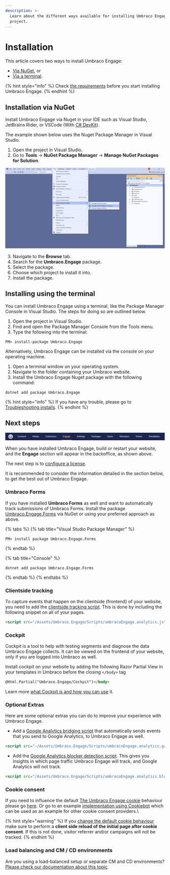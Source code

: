 ```yaml
---
description: >-
  Learn about the different ways available for installing Umbraco Engage on your
  project.
---
```


# Installation

This article covers two ways to install Umbraco Engage:

* [Via NuGet](installation.md#installation-via-nuget), or
* [Via a terminal](installation.md#installing-using-the-terminal).

{% hint style="info" %}
Check [the requirements](../getting-started/for-developers/system-requirements.md) before you start installing Umbraco Engage.
{% endhint %}

## Installation via NuGet

Install Umbraco Engage via Nuget in your IDE such as Visual Studio, JetBrains Rider, or VSCode (With [C# DevKit](https://marketplace.visualstudio.com/items?itemName=ms-dotnettools.csdevkit)).

The example shown below uses the Nuget Package Manager in Visual Studio.

1. Open the project in Visual Studio.
2. Go to **Tools** -> **NuGet Package Manager** -> **Manage NuGet Packages for Solution**.

![NuGet](../.gitbook/assets/NuGet-Package-Manager.png)

3. Navigate to the **Browse** tab.
4. Search for the **Umbraco.Engage** package.
5. Select the package.
6. Choose which project to install it into.
7. Install the package.

## Installing using the terminal

You can install Umbraco Engage using a terminal, like the Package Manager Console in Visual Studio. The steps for doing so are outlined below.

1. Open the project in Visual Studio.
2. Find and open the Package Manager Console from the Tools menu.
3. Type the following into the terminal:

```console
PM> install-package Umbraco.Engage
```

Alternatively, Umbraco Engage can be installed via the console on your operating machine.

1. Open a terminal window on your operating system.
2. Navigate to the folder containing your Umbraco website.
3. Install the Umbraco Engage Nuget package with the following command:

```console
dotnet add package Umbraco.Engage
```

{% hint style="info" %}
If you have any trouble, please go to [Troubleshooting installs](troubleshooting-installs.md).
{% endhint %}

## Next steps

![Engage section in the Umbraco Backoffice.](<../.gitbook/assets/image (4) (1).png>)

When you have installed Umbraco Engage, build or restart your website, and the **Engage** section will appear in the backoffice, as shown above.

The next step is to [configure a license](licensing.md).

It is recommended to consider the information detailed in the section below, to get the best out of Umbraco Engage.

### Umbraco Forms

If you have installed **Umbraco Forms** as well and want to automatically track submissions of Umbraco Forms. Install the package [Umbraco.Engage.Forms](https://www.nuget.org/packages/Umbraco.Engage.Forms) via NuGet or using your preferred approach as above.

{% tabs %}
{% tab title="Visual Studio Package Manager" %}
```
PM> install package Umbraco.Engage.Forms
```
{% endtab %}

{% tab title="Console" %}
```console
dotnet add package Umbraco.Engage.Forms
```
{% endtab %}
{% endtabs %}

### Clientside tracking

To capture events that happen on the clientside (frontend) of your website, you need to add the [clientside tracking script](../developers/analytics/client-side-events-and-additional-javascript-files/additional-measurements-with-the-analytics-scripts.md). This is done by including the following snippet on all of your pages.

```html
<script src="/Assets/Umbraco.Engage/Scripts/umbracoEngage.analytics.js"></script>
```

### Cockpit

Cockpit is a tool to help with testing segments and diagnose the data Umbraco Engage collects. It can be viewed on the frontend of your website, only if you are logged into Umbraco as well.

Install cockpit on your website by adding the following Razor Partial View in your templates in Umbraco before the closing `</body>` tag

```html
@Html.Partial("Umbraco.Engage/Cockpit")</body>
```

Learn more [what Cockpit is and how you can use](../getting-started/for-marketers-and-editors/cockpit.md) it.

### Optional Extras

Here are some optional extras you can do to improve your experience with Umbraco Engage.

* Add a [Google Analytics bridging script](../developers/analytics/client-side-events-and-additional-javascript-files/bridging-library-for-google-analytics.md) that automatically sends events that you send to Google Analytics, to Umbraco Engage as well.

```html
<script src="~/Assets/Umbraco.Engage/Scripts/umbracoEngage.analytics.ga4-bridge.min.js"></script>
```

* Add the [Google Analytics blocker detection script](../developers/analytics/client-side-events-and-additional-javascript-files/google-analytics-blocker-detection.md). This gives you insights in which page traffic Umbraco Engage will track, and Google Analytics will not track.

```html
<script src="/Assets/Umbraco.Engage/Scripts/umbracoEngage.analytics.blockerdetection.js"></script>
```

### Cookie consent

If you need to influence the default [The Umbraco Engage cookie](../marketers-and-editors/introduction/the-umbraco-engage-cookie.md) behaviour please go [here](../security-and-privacy/gdpr/). Or go to an example [implementation using Cookiebot](../../../security-privacy/gdpr/how-to-become-gdpr-compliant-using-cookiebot/) which can be used as an example for other cookie consent providers.\\

{% hint style="warning" %}
If you [change the default cookie behaviour](../developers/introduction/the-umbraco-engage-cookie/) make sure to perform a **client side reload of the initial page after cookie consent**. If this is not done, visitor referrer and/or campaigns will not be tracked.
{% endhint %}

### Load balancing and CM / CD environments

Are you using a load-balanced setup or separate CM and CD environments? [Please check our documentation about this topic](../getting-started/for-developers/loadbalancing-and-cm-cd-environments.md).
